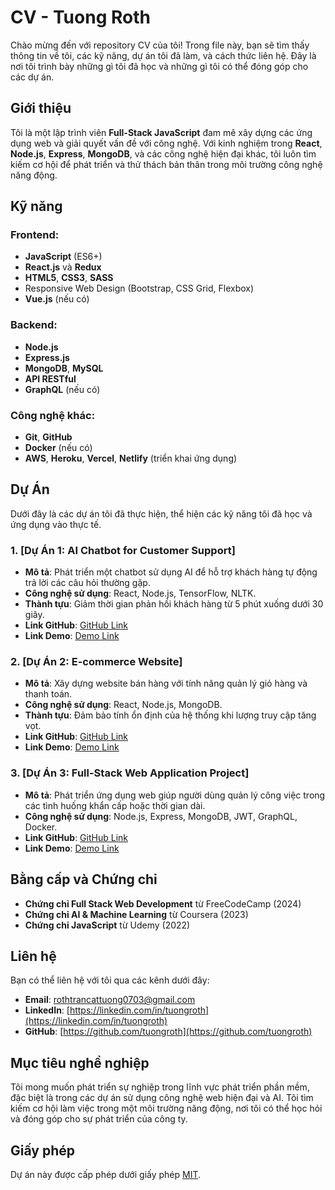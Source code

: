 # CV - Tuong Roth

Chào mừng đến với repository CV của tôi! Trong file này, bạn sẽ tìm thấy thông tin về tôi, các kỹ năng, dự án tôi đã làm, và cách thức liên hệ. Đây là nơi tôi trình bày những gì tôi đã học và những gì tôi có thể đóng góp cho các dự án.

## Giới thiệu
Tôi là một lập trình viên **Full-Stack JavaScript** đam mê xây dựng các ứng dụng web và giải quyết vấn đề với công nghệ. Với kinh nghiệm trong **React**, **Node.js**, **Express**, **MongoDB**, và các công nghệ hiện đại khác, tôi luôn tìm kiếm cơ hội để phát triển và thử thách bản thân trong môi trường công nghệ năng động.

## Kỹ năng
### Frontend:
- **JavaScript** (ES6+)
- **React.js** và **Redux**
- **HTML5**, **CSS3**, **SASS**
- Responsive Web Design (Bootstrap, CSS Grid, Flexbox)
- **Vue.js** (nếu có)

### Backend:
- **Node.js**
- **Express.js**
- **MongoDB**, **MySQL**
- **API RESTful**
- **GraphQL** (nếu có)

### Công nghệ khác:
- **Git**, **GitHub**
- **Docker** (nếu có)
- **AWS**, **Heroku**, **Vercel**, **Netlify** (triển khai ứng dụng)

## Dự Án
Dưới đây là các dự án tôi đã thực hiện, thể hiện các kỹ năng tôi đã học và ứng dụng vào thực tế.

### 1. [Dự Án 1: AI Chatbot for Customer Support]
- **Mô tả**: Phát triển một chatbot sử dụng AI để hỗ trợ khách hàng tự động trả lời các câu hỏi thường gặp.
- **Công nghệ sử dụng**: React, Node.js, TensorFlow, NLTK.
- **Thành tựu**: Giảm thời gian phản hồi khách hàng từ 5 phút xuống dưới 30 giây.
- **Link GitHub**: [GitHub Link](https://github.com/tuongroth/my-project)
- **Link Demo**: [Demo Link](https://drive.google.com/file/d/1-svA1QXAkW1CNQbw-_i_grWY4c9N9Q3c/view)

### 2. [Dự Án 2: E-commerce Website]
- **Mô tả**: Xây dựng website bán hàng với tính năng quản lý giỏ hàng và thanh toán.
- **Công nghệ sử dụng**: React, Node.js, MongoDB.
- **Thành tựu**: Đảm bảo tính ổn định của hệ thống khi lượng truy cập tăng vọt.
- **Link GitHub**: [GitHub Link](https://github.com/tuongroth/rate-application)
- **Link Demo**: [Demo Link](https://yourprojectlink.com)

### 3. [Dự Án 3: Full-Stack Web Application Project]
- **Mô tả**: Phát triển ứng dụng web giúp người dùng quản lý công việc trong các tình huống khẩn cấp hoặc thời gian dài.
- **Công nghệ sử dụng**: Node.js, Express, MongoDB, JWT, GraphQL, Docker.
- **Link GitHub**: [GitHub Link](https://github.com/tuongroth/my-project)
- **Link Demo**: [Demo Link](https://yourprojectlink.com)

## Bằng cấp và Chứng chỉ
- **Chứng chỉ Full Stack Web Development** từ FreeCodeCamp (2024)
- **Chứng chỉ AI & Machine Learning** từ Coursera (2023)
- **Chứng chỉ JavaScript** từ Udemy (2022)

## Liên hệ
Bạn có thể liên hệ với tôi qua các kênh dưới đây:
- **Email**: rothtrancattuong0703@gmail.com
- **LinkedIn**: [https://linkedin.com/in/tuongroth](https://linkedin.com/in/tuongroth)
- **GitHub**: [https://github.com/tuongroth](https://github.com/tuongroth)

## Mục tiêu nghề nghiệp
Tôi mong muốn phát triển sự nghiệp trong lĩnh vực phát triển phần mềm, đặc biệt là trong các dự án sử dụng công nghệ web hiện đại và AI. Tôi tìm kiếm cơ hội làm việc trong một môi trường năng động, nơi tôi có thể học hỏi và đóng góp cho sự phát triển của công ty.

## Giấy phép
Dự án này được cấp phép dưới giấy phép [MIT](https://opensource.org/licenses/MIT).

